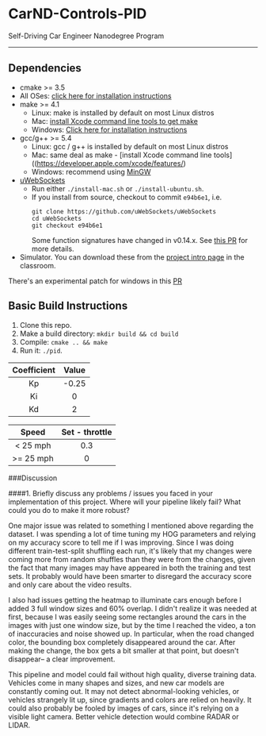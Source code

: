 # CarND-Controls-PID
Self-Driving Car Engineer Nanodegree Program

---

## Dependencies

* cmake >= 3.5
 * All OSes: [click here for installation instructions](https://cmake.org/install/)
* make >= 4.1
  * Linux: make is installed by default on most Linux distros
  * Mac: [install Xcode command line tools to get make](https://developer.apple.com/xcode/features/)
  * Windows: [Click here for installation instructions](http://gnuwin32.sourceforge.net/packages/make.htm)
* gcc/g++ >= 5.4
  * Linux: gcc / g++ is installed by default on most Linux distros
  * Mac: same deal as make - [install Xcode command line tools]((https://developer.apple.com/xcode/features/)
  * Windows: recommend using [MinGW](http://www.mingw.org/)
* [uWebSockets](https://github.com/uWebSockets/uWebSockets)
  * Run either `./install-mac.sh` or `./install-ubuntu.sh`.
  * If you install from source, checkout to commit `e94b6e1`, i.e.
    ```
    git clone https://github.com/uWebSockets/uWebSockets 
    cd uWebSockets
    git checkout e94b6e1
    ```
    Some function signatures have changed in v0.14.x. See [this PR](https://github.com/udacity/CarND-MPC-Project/pull/3) for more details.
* Simulator. You can download these from the [project intro page](https://github.com/udacity/self-driving-car-sim/releases) in the classroom.

There's an experimental patch for windows in this [PR](https://github.com/udacity/CarND-PID-Control-Project/pull/3)

## Basic Build Instructions

1. Clone this repo.
2. Make a build directory: `mkdir build && cd build`
3. Compile: `cmake .. && make`
4. Run it: `./pid`. 


| Coefficient        | Value   | 
|:-------------:|:-------------:| 
| Kp   | -0.25     | 
| Ki       |  0      |
| Kd    | 2   |


| Speed    | Set - throttle   | 
|:-------------:|:-------------:| 
| < 25 mph   | 0.3     | 
| >= 25 mph       |  0      |



###Discussion

####1. Briefly discuss any problems / issues you faced in your implementation of this project.  Where will your pipeline likely fail?  What could you do to make it more robust?

One major issue was related to something I mentioned above regarding the dataset.  I was spending a lot of time tuning my HOG parameters and relying on my accuracy score to tell me if I was improving.  Since I was doing different train-test-split shuffling each run, it's likely that my changes were coming more from random shuffles than they were from the changes, given the fact that many images may have appeared in both the training and test sets.  It probably would have been smarter to disregard the accuracy score and only care about the video results.

I also had issues getting the heatmap to illuminate cars enough before I added 3 full window sizes and 60% overlap.  I didn't realize it was needed at first, because I was easily seeing some rectangles around the cars in the images with just one window size, but by the time I reached the video, a ton of inaccuracies and noise showed up.  In particular, when the road changed color, the bounding box completely disappeared around the car.  After making the change, the box gets a bit smaller at that point, but doesn't disappear– a clear improvement.

This pipeline and model could fail without high quality, diverse training data.  Vehicles come in many shapes and sizes, and new car models are constantly coming out.  It may not detect abnormal-looking vehicles, or vehicles strangely lit up, since gradients and colors are relied on heavily.  It could also probably be fooled by images of cars, since it's relying on a visible light camera.  Better vehicle detection would combine RADAR or LIDAR. 
